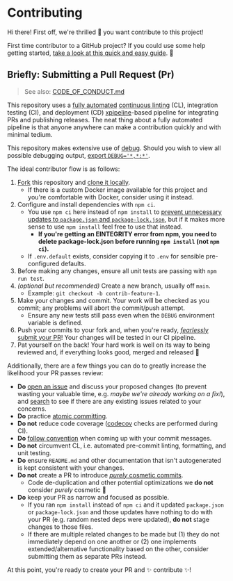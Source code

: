 # Contributing

Hi there! First off, we're thrilled 🤩 you want contribute to this project!

First time contributor to a GitHub project? If you could use some help getting
started, [take a look at this quick and easy guide][how-to-contribute]. 💜

## Briefly: Submitting a Pull Request (Pr)

> See also: [CODE_OF_CONDUCT.md][code-of-conduct]

This repository uses a [fully automated][github-actions] [continuous
linting][husky-cl] (CL), integration testing (CI), and deployment (CD)
[xpipeline][xpipeline]-based pipeline for integrating PRs and publishing
releases. The neat thing about a fully automated pipeline is that anyone
anywhere can make a contribution quickly and with minimal tedium.

This repository makes extensive use of [debug][pkg-debug]. Should you wish to
view all possible debugging output, [export
`DEBUG='*,*:*'`][pkg-debug-wildcards].

The ideal contributor flow is as follows:

1. [Fork][fork] this repository and [clone it locally][how-to-clone].
   - If there is a custom Docker image available for this project and you're
     comfortable with Docker, consider using it instead.
2. Configure and install dependencies with `npm ci`.
   - You use `npm ci` here instead of `npm install` to [prevent unnecessary
     updates to `package.json` and `package-lock.json`][npm-ci], but if it makes
     more sense to use `npm install` feel free to use that instead.
     - **If you're getting an EINTEGRITY error from npm, you need to delete
       package-lock.json before running `npm install` (not `npm ci`).**
   - If `.env.default` exists, consider copying it to `.env` for sensible
     pre-configured defaults.
3. Before making any changes, ensure all unit tests are passing with
   `npm run test`.
4. _(optional but recommended)_ Create a new branch, usually off `main`.
   - Example: `git checkout -b contrib-feature-1`.
5. Make your changes and commit. Your work will be checked as you commit; any
   problems will abort the commit/push attempt.
   - Ensure any new tests still pass even when the `DEBUG` environment variable
     is defined.
6. Push your commits to your fork and, when you're ready, [_fearlessly_ submit
   your PR][pr-compare]! Your changes will be tested in our CI pipeline.
7. Pat yourself on the back! Your hard work is well on its way to being reviewed
   and, if everything looks good, merged and released 🚀

Additionally, there are a few things you can do to greatly increase the
likelihood your PR passes review:

- **Do** [open an issue][choose-new-issue] and discuss your proposed changes (to
  prevent wasting your valuable time, e.g. _maybe we're already working on a
  fix!_), and [search][open-issues] to see if there are any existing issues
  related to your concerns.
- **Do** practice [atomic committing][atomic-commits].
- **Do not** reduce code coverage ([codecov][codecov] checks are performed
  during CI).
- **Do** [follow convention][conventional-commits] when coming up with your
  commit messages.
- **Do not** circumvent CL, i.e. automated pre-commit linting, formatting, and
  unit testing.
- **Do** ensure `README.md` and other documentation that isn't autogenerated is
  kept consistent with your changes.
- **Do not** create a PR to introduce [_purely_ cosmetic
  commits][cosmetic-commits].
  - Code de-duplication and other potential optimizations we **do not** consider
    _purely_ cosmetic 🙂
- **Do** keep your PR as narrow and focused as possible.
  - If you ran `npm install` instead of `npm ci` and it updated `package.json`
    or `package-lock.json` and those updates have nothing to do with your PR
    (e.g. random nested deps were updated), **do not** stage changes to those
    files.
  - If there are multiple related changes to be made but (1) they do not
    immediately depend on one another or (2) one implements extended/alternative
    functionality based on the other, consider submitting them as separate PRs
    instead.

At this point, you're ready to create your PR and ✨ contribute ✨!

[atomic-commits]: https://www.codewithjason.com/atomic-commits-testing
[choose-new-issue]: https://github.com/Xunnamius/mongo-utils/issues/new/choose
[code-of-conduct]:
  https://github.com/Xunnamius/mongo-utils/.github/CODE_OF_CONDUCT.md
[codecov]: https://about.codecov.io
[conventional-commits]: https://www.conventionalcommits.org/en/v1.0.0#summary
[cosmetic-commits]:
  https://github.com/rails/rails/pull/13771#issuecomment-32746700
[fork]: https://github.com/Xunnamius/mongo-utils/fork
[github-actions]: https://github.com/features/actions
[how-to-clone]:
  https://docs.github.com/en/free-pro-team@latest/github/creating-cloning-and-archiving-repositories/cloning-a-repository
[how-to-contribute]: https://www.dataschool.io/how-to-contribute-on-github
[husky-cl]: https://github.com/Xunnamius/mongo-utils/tree/main/.husky
[npm-ci]: https://docs.npmjs.com/cli/v6/commands/npm-ci
[open-issues]: https://github.com/Xunnamius/mongo-utils/issues?q=
[pkg-debug]: https://www.npmjs.com/package/debug
[pkg-debug-wildcards]: https://www.npmjs.com/package/debug#wildcards
[pr-compare]: https://github.com/Xunnamius/mongo-utils/compare
[xpipeline]: https://github.com/Xunnamius/xpipeline#readme
